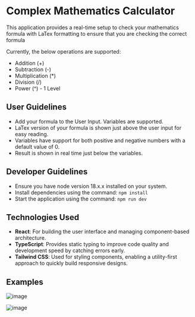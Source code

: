 # Complex Mathematics Calculator

This application provides a real-time setup to check your mathematics formula with LaTex formatting to ensure that you are checking the correct formula

Currently, the below operations are supported:
 - Addition (+)
 - Subtraction (-)
 - Multiplication (*)
 - Division (/)
 - Power (^) - 1 Level

## User Guidelines
 - Add your formula to the User Input. Variables are supported.
 - LaTex version of your formula is shown just above the user input for easy reading.
 - Variables have support for both positive and negative numbers with a default value of 0.
 - Result is shown in real time just below the variables.

## Developer Guidelines
 - Ensure you have node version 18.x.x installed on your system.
 - Install dependencies using the command: `npm install`
 - Start the application using the command: `npm run dev`

 ## Technologies Used
- **React**: For building the user interface and managing component-based architecture.
- **TypeScript**: Provides static typing to improve code quality and development speed by catching errors early.
- **Tailwind CSS**: Used for styling components, enabling a utility-first approach to quickly build responsive designs.

## Examples
 ![image](https://github.com/user-attachments/assets/c45db160-6974-416d-b8ce-34873b1aa79f)

 ![image](https://github.com/user-attachments/assets/339a6d94-9b42-4b23-9fa0-7c4fe1bc84ea)
